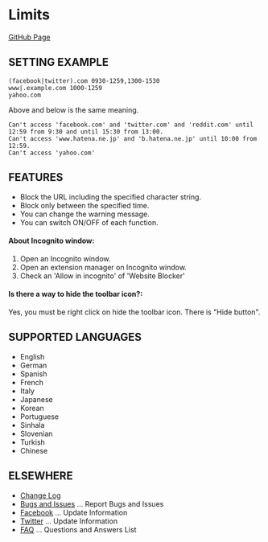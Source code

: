 Limits
================================


[GitHub Page](http://tetsuwo.github.io/website-blocker-chrome.ext/)



SETTING EXAMPLE
---------------

```
(facebook|twitter).com 0930-1259,1300-1530
www|.example.com 1000-1259
yahoo.com
```

Above and below is the same meaning.

```
Can't access 'facebook.com' and 'twitter.com' and 'reddit.com' until 12:59 from 9:30 and until 15:30 from 13:00.
Can't access 'www.hatena.ne.jp' and 'b.hatena.ne.jp' until 10:00 from 12:59.
Can't access 'yahoo.com'
```


FEATURES
--------

- Block the URL including the specified character string.
- Block only between the specified time.
- You can change the warning message.
- You can switch ON/OFF of each function.

#### About Incognito window:

1. Open an Incognito window.
2. Open an extension manager on Incognito window.
3. Check an 'Allow in incognito' of 'Website Blocker'

#### Is there a way to hide the toolbar icon?:

Yes, you must be right click on hide the toolbar icon. There is "Hide button".


SUPPORTED LANGUAGES
-------------------

- English
- German
- Spanish
- French
- Italy
- Japanese
- Korean
- Portuguese
- Sinhala
- Slovenian
- Turkish
- Chinese


ELSEWHERE
---------

- [Change Log](https://github.com/tetsuwo/website-blocker-chrome.ext/blob/master/CHANGELOG.md)
- [Bugs and Issues](https://github.com/tetsuwo/website-blocker-chrome.ext/issues)
  ... Report Bugs and Issues
- [Facebook](https://www.facebook.com/website.blocker)
  ... Update Information
- [Twitter](https://twitter.com/website_blocker)
  ... Update Information
- [FAQ](https://github.com/tetsuwo/website-blocker-chrome.ext/wiki/Website-Blocker-FAQ)
  ... Questions and Answers List



